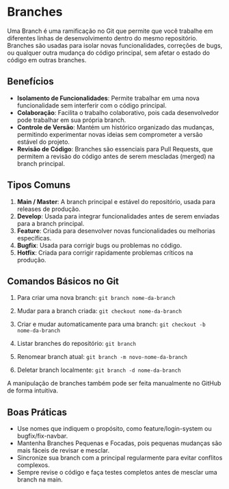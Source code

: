 # Branches

Uma Branch é uma ramificação no Git que permite que você trabalhe em diferentes linhas de desenvolvimento dentro do mesmo repositório. Branches são usadas para isolar novas funcionalidades, correções de bugs, ou qualquer outra mudança do código principal, sem afetar o estado do código em outras branches.

## Benefícios

- **Isolamento de Funcionalidades**: Permite trabalhar em uma nova funcionalidade sem interferir com o código principal.
- **Colaboração**: Facilita o trabalho colaborativo, pois cada desenvolvedor pode trabalhar em sua própria branch.
- **Controle de Versão**: Mantém um histórico organizado das mudanças, permitindo experimentar novas ideias sem comprometer a versão estável do projeto.
- **Revisão de Código**: Branches são essenciais para Pull Requests, que permitem a revisão do código antes de serem mescladas (merged) na branch principal.

## Tipos Comuns

1. **Main / Master**: A branch principal e estável do repositório, usada para releases de produção.
2. **Develop**: Usada para integrar funcionalidades antes de serem enviadas para a branch principal.
3. **Feature**: Criada para desenvolver novas funcionalidades ou melhorias específicas.
4. **Bugfix**: Usada para corrigir bugs ou problemas no código.
5. **Hotfix**: Criada para corrigir rapidamente problemas críticos na produção.

## Comandos Básicos no Git

1. Para criar uma nova branch:
`git branch nome-da-branch`

2. Mudar para a branch criada:
`git checkout nome-da-branch`

3. Criar e mudar automaticamente para uma branch:
`git checkout -b nome-da-branch`

4. Listar branches do repositório:
`git branch`

5. Renomear branch atual:
`git branch -m novo-nome-da-branch`

6. Deletar branch localmente:
`git branch -d nome-da-branch`

A manipulação de branches também pode ser feita manualmente no GitHub de forma intuitiva.

## Boas Práticas
- Use nomes que indiquem o propósito, como feature/login-system ou bugfix/fix-navbar.
- Mantenha Branches Pequenas e Focadas, pois pequenas mudanças são mais fáceis de revisar e mesclar.
- Sincronize sua branch com a principal regularmente para evitar conflitos complexos.
- Sempre revise o código e faça testes completos antes de mesclar uma branch na main.   

